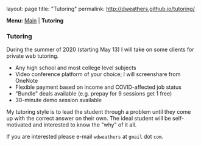 layout: page
title: "Tutoring"
permalink: http://dweathers.github.io/tutoring/

**Menu:** [Main](/) | **Tutoring**

### Tutoring

During the summer of 2020 (starting May 13) I will take on some clients for private web tutoring.

* Any high school and most college level subjects
* Video conference platform of your choice; I will screenshare from OneNote
* Flexible payment based on income and COVID-affected job status
* "Bundle" deals available (e.g. prepay for 9 sessions get 1 free)
* 30-minute demo session available

My tutoring style is to lead the student through a problem until they come up with the correct answer on their own. The ideal student will be self-motivated and interested to know the "why" of it all.

If you are interested please e-mail `wdweathers` at `gmail` dot `com`.
